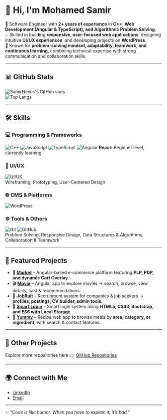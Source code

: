 # 👋 Hi, I'm Mohamed Samir

🚀 Software Engineer with **2+ years of experience** in **C++, Web Development (Angular & TypeScript), and Algorithmic Problem Solving**.  
💡 Skilled in building **responsive, user-focused web applications**, designing intuitive **UI/UX experiences**, and developing projects on **WordPress**.  
🌟 Known for **problem-solving mindset, adaptability, teamwork, and continuous learning**, combining technical expertise with strong communication and collaboration skills.

---

## 📊 GitHub Stats  
![SamirNexus's GitHub stats](https://github-readme-stats.vercel.app/api?username=SamirNexus&show_icons=true&theme=radical)  
![Top Langs](https://github-readme-stats.vercel.app/api/top-langs/?username=SamirNexus&layout=compact&theme=radical)  

---

## 🛠️ Skills

### 💻 Programming & Frameworks
![C++](https://img.shields.io/badge/-C++-00599C?logo=c%2b%2b&logoColor=white&style=flat)
![JavaScript](https://img.shields.io/badge/-JavaScript-F7DF1E?logo=javascript&logoColor=black&style=flat)
![TypeScript](https://img.shields.io/badge/-TypeScript-3178C6?logo=typescript&logoColor=white&style=flat)
![Angular](https://img.shields.io/badge/-Angular-DD0031?logo=angular&logoColor=white&style=flat)
**React:** Beginner level, currently learning

### 🎨 UI/UX
![UI/UX](https://img.shields.io/badge/-UI%2FUX-FF4088?logo=figma&logoColor=white&style=flat)  
Wireframing, Prototyping, User-Centered Design

### 🌐 CMS & Platforms
![WordPress](https://img.shields.io/badge/-WordPress-21759B?logo=wordpress&logoColor=white&style=flat)

### ⚙️ Tools & Others
![Git](https://img.shields.io/badge/-Git-F05032?logo=git&logoColor=white&style=flat)
![GitHub](https://img.shields.io/badge/-GitHub-181717?logo=github&logoColor=white&style=flat)  
Problem Solving, Responsive Design, Data Structures & Algorithms, Collaboration & Teamwork

---

## 📌 Featured Projects

- 🔹 **[Market](https://github.com/SamirNexus/Market)** – Angular-based e-commerce platform featuring **PLP, PDP, and dynamic Cart Overlay**.  
- 🎬 **[Movie](https://github.com/SamirNexus/Movie)** – Angular app to explore movies → search, browse, view details, cast & recommendations.  
- 💼 **[JobRuit](https://github.com/SamirNexus/JobRuit)** – Recruitment system for companies & job seekers → **profiles, postings, CV builder, admin tools**.  
- 🔑 **[Smart Login](https://github.com/SamirNexus/Smart-Login)** – Smart login system using **HTML5, CSS3, Bootstrap, and ES6 with Local Storage**.  
- 🍲 **[Yummy](https://github.com/SamirNexus/Yummy)** – Recipe web app to browse meals by **area, category, or ingredient**, with search & contact features.  

---

## 📂 Other Projects
Explore more repositories here 👉 [GitHub Repositories](https://github.com/SamirNexus?tab=repositories)  

---

## 🌍 Connect with Me
- [LinkedIn](https://www.linkedin.com/in/samirnexus98/)  
- [Email](mailto:msamra990@gmail.com)  

---

✨ *“Code is like humor. When you have to explain it, it’s bad.”*
